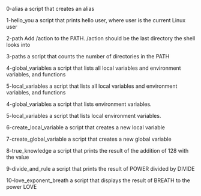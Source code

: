 0-alias a script that creates an alias

1-hello_you a script that prints hello user, where user is the current Linux user

2-path Add /action to the PATH. /action should be the last directory the shell looks into

3-paths a script that counts the number of directories in the PATH

4-global_variables a script that lists all local variables and environment variables, and functions

5-local_variables a script that lists all local variables and environment variables, and functions

4-global_variables a script that lists environment variables.

5-local_variables a script that lists local environment variables.

6-create_local_variable a script that creates a new local variable

7-create_global_variable a script that creates a new global variable

8-true_knowledge a script that prints the result of the addition of 128 with the value

9-divide_and_rule a script that prints the result of POWER divided by DIVIDE

10-love_exponent_breath a script that displays the result of BREATH to the power LOVE

